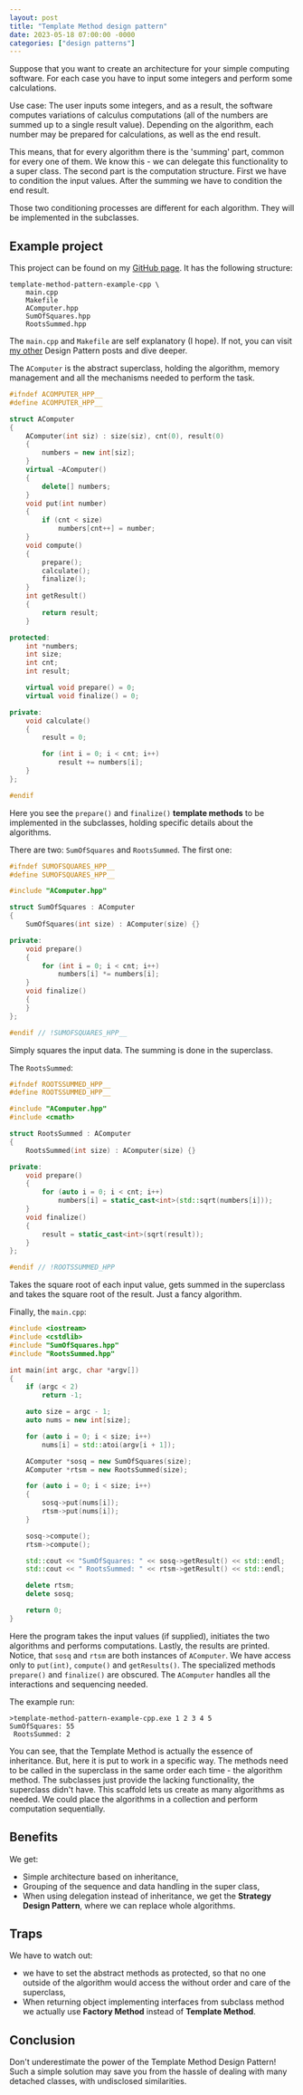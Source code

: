 ```yaml
---
layout: post
title: "Template Method design pattern"
date: 2023-05-18 07:00:00 -0000
categories: ["design patterns"]
---
```


Suppose that you want to  create an architecture for your simple computing software. 
For each case you have to input some integers and perform some calculations.

Use case:
The user inputs some integers, and as a result, the software computes variations of 
calculus computations (all of the numbers are summed up to a single result value).
Depending on the algorithm, each number may be prepared for calculations, as well
as the end result.

This means, that for every algorithm there is the 'summing' part, common for every one
of them. We know this - we can delegate this functionality to a super class. 
The second part is the computation structure. First we have to condition the input values.
After the summing we have to condition the end result.

Those two conditioning processes are different for each algorithm. They will be implemented
in the subclasses.

## Example project
This project can be found on my [GitHub page](https://github.com/grzegorz-grzeda/template-method-pattern-example-cpp). It has the following structure:
```shell
template-method-pattern-example-cpp \
	main.cpp
	Makefile
	AComputer.hpp
	SumOfSquares.hpp
	RootsSummed.hpp
```

The `main.cpp` and `Makefile` are self explanatory (I hope). If not, you can visit
[my other](/series/patterns/) Design Pattern posts and dive deeper.

The `AComputer` is the abstract superclass, holding the algorithm, memory management and 
all the mechanisms needed to perform the task.
```c++
#ifndef ACOMPUTER_HPP__
#define ACOMPUTER_HPP__

struct AComputer
{
	AComputer(int siz) : size(siz), cnt(0), result(0)
	{
		numbers = new int[siz];
	}
	virtual ~AComputer()
	{
		delete[] numbers;
	}
	void put(int number)
	{
		if (cnt < size)
			numbers[cnt++] = number;
	}
	void compute()
	{
		prepare();
		calculate();
		finalize();
	}
	int getResult()
	{
		return result;
	}

protected:
	int *numbers;
	int size;
	int cnt;
	int result;

	virtual void prepare() = 0;
	virtual void finalize() = 0;

private:
	void calculate()
	{
		result = 0;

		for (int i = 0; i < cnt; i++)
			result += numbers[i];
	}
};

#endif
```
Here you see the `prepare()` and `finalize()` **template methods** to be implemented
in the subclasses, holding specific details about the algorithms.

There are two: `SumOfSquares` and `RootsSummed`. The first one:
```c++
#ifndef SUMOFSQUARES_HPP__
#define SUMOFSQUARES_HPP__

#include "AComputer.hpp"

struct SumOfSquares : AComputer
{
	SumOfSquares(int size) : AComputer(size) {}

private:
	void prepare()
	{
		for (int i = 0; i < cnt; i++)
			numbers[i] *= numbers[i];
	}
	void finalize()
	{
	}
};

#endif // !SUMOFSQUARES_HPP__
```
Simply squares the input data. The summing is done in the superclass.

The `RootsSummed`:
```c++
#ifndef ROOTSSUMMED_HPP__
#define ROOTSSUMMED_HPP__

#include "AComputer.hpp"
#include <cmath>

struct RootsSummed : AComputer
{
	RootsSummed(int size) : AComputer(size) {}

private:
	void prepare()
	{
		for (auto i = 0; i < cnt; i++)
			numbers[i] = static_cast<int>(std::sqrt(numbers[i]));
	}
	void finalize()
	{
		result = static_cast<int>(sqrt(result));
	}
};

#endif // !ROOTSSUMMED_HPP
```
Takes the square root of each input value, gets summed in the superclass and takes
the square root of the result. Just a fancy algorithm.

Finally, the `main.cpp`:
```c++
#include <iostream>
#include <cstdlib>
#include "SumOfSquares.hpp"
#include "RootsSummed.hpp"

int main(int argc, char *argv[])
{
	if (argc < 2)
		return -1;

	auto size = argc - 1;
	auto nums = new int[size];

	for (auto i = 0; i < size; i++)
		nums[i] = std::atoi(argv[i + 1]);

	AComputer *sosq = new SumOfSquares(size);
	AComputer *rtsm = new RootsSummed(size);

	for (auto i = 0; i < size; i++)
	{
		sosq->put(nums[i]);
		rtsm->put(nums[i]);
	}

	sosq->compute();
	rtsm->compute();

	std::cout << "SumOfSquares: " << sosq->getResult() << std::endl;
	std::cout << " RootsSummed: " << rtsm->getResult() << std::endl;

	delete rtsm;
	delete sosq;

	return 0;
}
```

Here the program takes the input values (if supplied), initiates the two algorithms
and performs computations. Lastly, the results are printed. Notice, that `sosq` and
`rtsm` are both instances of `AComputer`. We have access only to `put(int)`,
`compute()` and `getResults()`. The specialized methods `prepare()` and `finalize()`
are obscured. The `AComputer` handles all the interactions and sequencing needed.

The example run:
```shell
>template-method-pattern-example-cpp.exe 1 2 3 4 5
SumOfSquares: 55
 RootsSummed: 2
```

You can see, that the Template Method is actually the essence of inheritance. But, here it
is put to work in a specific way. The methods need to be called in the superclass in the same
order each time - the algorithm method. The subclasses just provide the lacking functionality,
the superclass didn't have. This scaffold lets us create as many algorithms as needed. We could
place the algorithms in a collection and perform computation sequentially.

## Benefits
We get:

* Simple architecture based on inheritance,
* Grouping of the sequence and data handling in the super class,
* When using delegation instead of inheritance, we get the **Strategy Design Pattern**, where
we can replace whole algorithms.

## Traps
We have to watch out:

* we have to set the abstract methods as protected, so that no one outside of the
algorithm would access the without order and care of the superclass,
* When returning object implementing interfaces from subclass method we actually use 
**Factory Method** instead of **Template Method**.

## Conclusion
Don't underestimate the power of the Template Method Design Pattern! Such a simple solution may 
save you from the hassle of dealing with many detached classes, with undisclosed similarities.